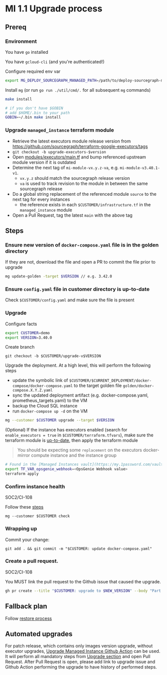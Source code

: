 # MI 1.1 Upgrade process

## Prereq

### Environment

You have `go` installed

You have `gcloud-cli` (and you're authenticated!)

Configure required env var

```sh
export MG_DEPLOY_SOURCEGRAPH_MANAGED_PATH=/path/to/deploy-sourcegraph-managed/repo
```

Install `mg` (or run `go run ./util/cmd/.` for all subsequent `mg` commands)

```sh
make install

# if you don't have $GOBIN
# add $HOME/.bin to your path
GOBIN=~/.bin make install
```

### Upgrade `managed_instance` terraform module

- Retrieve the latest executors module release version from https://github.com/sourcegraph/terraform-google-executors/tags
- `git checkout -b upgrade-executors-$version`
- Open [modules/executors/main.tf](https://github.com/sourcegraph/deploy-sourcegraph-managed/blob/main/modules/executors/main.tf) and bump referenced upstream module version if it is outdated
- Determine the next tag of `mi-module-vx.y.z-va`, e.g. `mi-module-v3.40.1-v1`.
  - `vx.y.z` should match the sourcegraph release version
  - `va` is used to track revision to the module in between the same sourcegraph release
- Do a global string replacement of the referenced module `source` to the next tag for every instances
  - the reference exists in each `$CUSTOMER/infrastructure.tf` in the `managed_instance` module
- Open a Pull Request, tag the latest `main` with the above tag

## Steps

### Ensure new version of `docker-compose.yaml` file is in the golden directory

If they are not, download the file and open a PR to commit the file prior to upgrade

```sh
mg update-golden -target $VERSION // e.g. 3.42.0
```

### Ensure `config.yaml` file in customer directory is up-to-date

Check `$CUSTOMER/config.yaml` and make sure the file is present

### Upgrade

Configure facts

```sh
export CUSTOMER=demo
export VERSION=3.40.0
```

Create branch

```
git checkout -b $CUSTOMER/upgrade-v$VERSION
```

Upgrade the deployment. At a high level, this will perform the following steps

- update the symbolic link of `$CUSTOMER/$CURRENT_DEPLOYMENT/docker-compose/docker-compose.yaml` to the target golden file `golden/docker-compose.X.Y.Z.yaml`
- sync the updated deployment artifact (e.g. docker-compose.yaml, prometheus_targets.yaml) to the VM
- backup the Cloud SQL instance
- run `docker-compose up -d` on the VM

```sh
mg --customer $CUSTOMER upgrade --target $VERSION
```

(Optional) If the instance has executors enabled (search for `enable_executors = true` in `$CUSTOMER/terraform.tfvars`), make sure the terraform module is [up-to-date](##upgrade-managed_instance-terraform-module), then apply the terraform module

> You should be expecting some `replacement` on the executors docker-mirror compute instance and the instance group

```sh
# Found in the [Managed Instances vault](https://my.1password.com/vaults/nwbckdjmg4p7y4ntestrtopkuu/allitems/d64bhllfw4wyybqnd4c3wvca2m)
export TF_VAR_opsgenie_webhook=<OpsGenie Webhook value>
terraform apply
```

### Confirm instance health

<span class="badge badge-note">SOC2/CI-108</span>

Follow these [steps](../upgrade_process.md#8-confirm-instance-health)

```
mg --customer $CUSTOMER check
```

### Wrapping up

Commit your change:

```
git add . && git commit -m "$CUSTOMER: update docker-compose.yaml"
```

### Create a pull request.

<span class="badge badge-note">SOC2/CI-108</span>

You MUST link the pull request to the Github issue that caused the upgrade.

```sh
gh pr create --title "$CUSTOMER: upgrade to $NEW_VERSION" --body "Part of <link to release tracking Github ticket>\n## Test plan No review required: normal upgrade\n"
```

## Fallback plan

Follow [restore process](./mi1-1_restore_process.md)

## Automated upgrades

For patch release, which contains only images version upgrade, without executor upgrades, [Upgrade Managed Instance Github Action](https://github.com/sourcegraph/deploy-sourcegraph-managed/actions/workflows/mi_upgrade.yml) can be used.
It will perform all mandatory steps from [Upgrade section](#upgrade) and open Pull Request. After Pull Request is open, please add link to upgrade issue and Github Action performing the upgrade to have history of performed steps.
